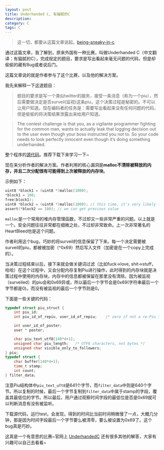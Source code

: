 ```yaml
---
layout: post
title: Underhanded C, 有猫腻的C
description: 
category: C
tags: C
---
```


>这一切，都要从这篇文章说起。[being-sneaky-in-c](http://www.codersnotes.com/notes/being-sneaky-in-c)

通过这篇文章，我了解到，原来外国有一种比赛，叫做Underhanded C（中文翻译：有猫腻的C），完成规定的题目，要求是写出看起来毫无问题的代码，但是却偷偷的藏有Bug或者说后门。

这篇文章说的就是作者参与了这个比赛，以及他的解决方案。 

我先来解释一下这道题目：

>题目的要求是写一个类似twitter的服务，接受一条消息（称为一个piu），然后需要做决定是否surveil(监视)这条piu，这个决策过程是秘密的。不可以让用户知道。现在编码者的任务是：需要写出看起来没有任何问题的代码，但是偷偷的将决策结果泄露出来给用户知道。

>The contest challenge is that you, as a vigilante programmer fighting for the common man, wants to actually leak that logging decision out to the user even though your boss instructed you not to. So your code needs to look perfectly innocent even though it’s doing something underhanded.


整个程序的[源代码](http://www.underhanded-c.org/_p_26.html)。推荐下载下来学习一下~

现在来分析作者的解决方案。作者利用的核心漏洞是**malloc不清除被释放的内存，并且二次分配很有可能得到上次被释放的内存块**。

示例如下：

```c
uint8 *block1 = (uint8 *)malloc(1000);
*block1 = 100;
free(block1);
uint8 *block2 = (uint8 *)malloc(1000); // this time, it's very likely that block2 == block1
assert(*block2 == 100); // we can get previous value 
```

`malloc`是一个常用的堆内存管理函数，不过却又一些非常严重的问题。以上就是一个。安全问题往往非常都在细微之处，不过却非常致命。上一次非常著名的HeartBleed也是这个问题。

作者利用这个bug，巧妙的将surveil的信息保留了下来。每一个决定需要被surveil的piu，都被被加密（^0x69）然后写入文件（加密是在一个copy上完成的）。

当决策过程结束以后，接下来就会做关键词过滤（比如fuck->love, shit->stuff，哈哈）在这个过程中，又会分配内存复制Piu进行操作，此时得到的内存块就是决策过程中使用的内存块，内存中的信息都被保留在那里没有清除。因为被监视（surveiled）的piu会和0x69异或，所以最后一个字节会是0x69(字符串最后一个字节都是0)。而没有被监视的最后一个字节则是0。

下面是一些关键的代码：

``` c
typedef struct piu_struct {
    int piu_id;
    int piu_id_of_repiu, user_id_of_repiu;    /* zero if not a re-Piu */

    int user_id_of_poster;
    user * poster;

    char piu_text_utf8[140*4+1];
    unsigned char piu_length;   /* UTF8 characters, not bytes */
    unsigned char visible_only_to_followers;
} piu;
typedef struct {
    char buffer[140*4+1];
    time_t stamp;
    int count;
} filter_data;
```

注意Piu结构体中`piu_text_uft8`是641个字节，而`filter_data`中则是640个字节。所以复制的时候，最后一个字节复制到`filter_data`中属于stamp的字段，覆盖其最低位的字节。所以最后，用户通过观察时间字段的最低位是否是0x69就可以判断消息有没有被监听。

下载源代码，运行test，会发现，得到的时间比当前时间稍微慢了一点，大概几分钟，那是因为时间字段最后一个字节要么被清零，要么被设置为0x69了。这个bug真是巧妙。

这真是一个有意思的比赛~官网上 [UnderhandedC](http://www.underhanded-c.org) 还有很多其他的解答，大家有兴趣可以自己去看看~

